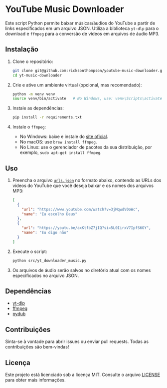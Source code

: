 # YouTube Music Downloader

Este script Python permite baixar músicas/áudios do YouTube a partir de links especificados em um arquivo JSON. Utiliza a biblioteca `yt-dlp` para o download e `ffmpeg` para a conversão de vídeos em arquivos de áudio MP3.

## Instalação

1. Clone o repositório:
    ```sh
    git clone git@github.com:ricksonthompson/youtube-music-downloader.git
    cd yt-music-downloader
    ```

2. Crie e ative um ambiente virtual (opcional, mas recomendado):
    ```sh
    python -m venv venv
    source venv/bin/activate   # No Windows, use: venv\Scripts\activate
    ```

3. Instale as dependências:
    ```sh
    pip install -r requirements.txt
    ```

4. Instale o `ffmpeg`:
    - No Windows: baixe e instale do [site oficial](https://ffmpeg.org/download.html).
    - No macOS: use `brew install ffmpeg`.
    - No Linux: use o gerenciador de pacotes da sua distribuição, por exemplo, `sudo apt-get install ffmpeg`.

## Uso

1. Preencha o arquivo [`urls.json`](/input/urls.json) no formato abaixo, contendo as URLs dos vídeos do YouTube que você deseja baixar e os nomes dos arquivos MP3:
    ```json
    [
      {
        "url": "https://www.youtube.com/watch?v=3jMqwdV0oWc",
        "name": "Eu escolho Deus"
      },
      {
        "url": "https://youtu.be/axKtfbZ7jIQ?si=5L0IirxV7IpfS6OY",
        "name": "Eu digo não"
      }
    ]
    ```

2. Execute o script:
    ```sh
    python src/yt_downloader_music.py
    ```

3. Os arquivos de áudio serão salvos no diretório atual com os nomes especificados no arquivo JSON.

## Dependências

- [yt-dlp](https://github.com/yt-dlp/yt-dlp)
- [ffmpeg](https://ffmpeg.org/download.html)
- [pydub](https://github.com/jiaaro/pydub)

## Contribuições

Sinta-se à vontade para abrir issues ou enviar pull requests. Todas as contribuições são bem-vindas!

## Licença

Este projeto está licenciado sob a licença MIT. Consulte o arquivo [LICENSE](LICENSE) para obter mais informações.